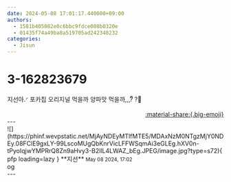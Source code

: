 ```yaml
---
date: 2024-05-08 17:01:17.440000+09:00
authors:
  - 1581b405082e0c6bbc9fdce008b0320e
  - 01435f74a49ba8a519705ad242348232
categories:
  - Jisun
---
```


# 3-162823679

<div class="post-container" markdown="1">
<div class="content-container md-sidebar__scrollwrap" markdown="1">

지선아.ᐟ 포카칩 오리지널 먹을까 양파맛 먹을까,,,?ᩚ ?ᩚ

</div>
</div>

<div style="text-align: right;" markdown="1">
<a href="https://weverse.io/fromis9/fanpost/3-162823679" style="text-align: right;">:material-share:{.big-emoji}</a>
</div>
---

<div class="comments-container md-sidebar__scrollwrap" markdown="1">
<div class="comment" markdown="1">
<div class='id-container' markdown="1">
![](https://phinf.wevpstatic.net/MjAyNDEyMTlfMTE5/MDAxNzM0NTgzMjY0NDEy.08FClE9gxLY-99LscoMUgQbKnrVicLFFWSqmAi3eGLEg.hXV0n-tPyoIqjwYMPRrQ8Zn9aHvy3-B2llL4LWAZ_bEg.JPEG/image.jpg?type=s72){ pfp loading=lazy }
**<span class="artist">지선</span>** <small>May 08 2024, 17:02</small><br>
</div>
<div class='comment-body' markdown="1">
og
</div>
</div>
</div>
---
